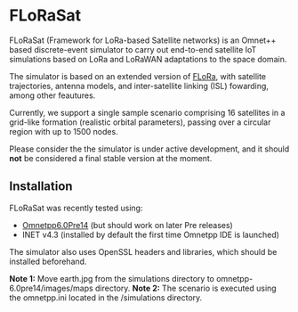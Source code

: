 # FLoRaSat

FLoRaSat (Framework for LoRa-based Satellite networks) is an Omnet++ based discrete-event simulator to carry out end-to-end satellite IoT simulations based on LoRa and LoRaWAN adaptations to the space domain.

The simulator is based on an extended version of [FLoRa](https://flora.aalto.fi/), with satellite trajectories, antenna models, and inter-satellite linking (ISL) fowarding, among other feautures.

Currently, we support a single sample scenario comprising 16 satellites in a grid-like formation (realistic orbital parameters), passing over a circular region with up to 1500 nodes.

Please consider the the simulator is under active development, and it should **not** be considered a final stable version at the moment.

## Installation

FLoRaSat was recently tested using: 
- [Omnetpp6.0Pre14](https://omnetpp.org/download/preview) (but should work on later Pre releases)
- INET v4.3 (installed by default the first time Omnetpp IDE is launched)

 The simulator also uses OpenSSL headers and libraries, which should be installed beforehand.
 
 **Note 1:** Move earth.jpg from  the simulations directory to omnetpp-6.0pre14/images/maps directory.
 **Note 2:** The scenario is executed using the omnetpp.ini located in the /simulations directory.